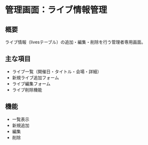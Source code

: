 # 管理画面：ライブ情報管理

## 概要
ライブ情報（livesテーブル）の追加・編集・削除を行う管理者専用画面。

## 主な項目
- ライブ一覧（開催日・タイトル・会場・詳細）
- 新規ライブ追加フォーム
- ライブ編集フォーム
- ライブ削除機能

## 機能
- 一覧表示
- 新規追加
- 編集
- 削除
